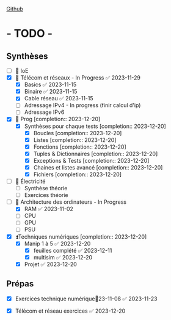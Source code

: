 [Github](https://github.com/Adnyx/obsidian-remote)
# - TODO -

## Synthèses
- [ ] 🔼 IoE
- [x] 🔼 Télécom et réseaux - In Progress ✅ 2023-11-29
	- [x] Basics ✅ 2023-11-15
	- [x] Binaire ✅ 2023-11-15
	- [x] Cable réseau ✅ 2023-11-15
	- [ ] Adressage IPv4 - In progress (finir calcul d'ip)
	- [ ] Adressage IPv6
- [x] 🔼 Prog  [completion:: 2023-12-20]
	- [x] Synthèses pour chaque tests  [completion:: 2023-12-20]
		- [x] Boucles  [completion:: 2023-12-20]
		- [x] Listes  [completion:: 2023-12-20]
		- [x] Fonctions  [completion:: 2023-12-20]
		- [x] Tuples & Dictionnaires  [completion:: 2023-12-20]
		- [x] Exceptions & Tests  [completion:: 2023-12-20]
		- [x] Chaines et listes avancé  [completion:: 2023-12-20]
		- [x] Fichiers  [completion:: 2023-12-20]
- [ ] 🔼 Électricité
	- [ ] Synthèse théorie
	- [ ] Exercices théorie
- [ ] 🔼 Architecture des ordinateurs - In Progress
	- [x] RAM ✅ 2023-11-02
	- [ ] CPU
	- [ ] GPU
	- [ ] PSU

- [x] ⏫Techniques numériques  [completion:: 2023-12-20]
	- [x] Manip 1 à 5 ✅ 2023-12-20
		- [x] feuilles complété ✅ 2023-12-11
		- [x] multisim ✅ 2023-12-20
	- [x] Projet ✅ 2023-12-20

## Prépas
- [x] Exercices technique numérique📅23-11-08 ✅ 2023-11-23
- [x] Télécom et réseau exercices ✅ 2023-12-20


